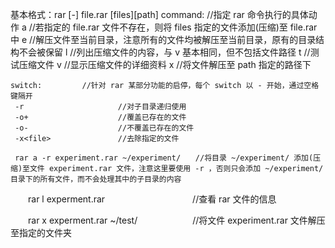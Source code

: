 基本格式：rar <command> [-<switch>] file.rar [files][path]
    command:        //指定 rar 命令执行的具体动作
     a                       //若指定的 file.rar 文件不存在，则将 files 指定的文件添加(压缩)至 file.rar 中 
     e                       //解压文件至当前目录，注意所有的文件均被解压至当前目录，原有的目录结构不会被保留
     l                       //列出压缩文件的内容，与 v 基本相同，但不包括文件路径
     t                       //测试压缩文件
     v                       //显示压缩文件的详细资料
     x                       //将文件解压至 path 指定的路径下

    switch:         //针对 rar 某部分功能的启停，每个 switch 以 - 开始，通过空格键隔开
     -r                     //对子目录递归使用
     -o+                    //覆盖已存在的文件
     -o-                    //不覆盖已存在的文件
     -x<file>               //去除指定的文件

     rar a -r experiment.rar ~/experiment/　　//将目录 ~/experiment/ 添加(压缩)至文件 experiment.rar 文件，注意这里要使用 -r ，否则只会添加 ~/experiment/ 目录下的所有文件，而不会处理其中的子目录的内容

　　rar l experment.rar　　　　　　　　　　//查看 rar 文件的信息

　　rar x experment.rar ~/test/　　　　　　   //将文件 experiment.rar 文件解压至指定的文件夹